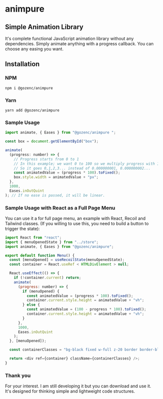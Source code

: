 # animpure

## Simple Animation Library

It's complete functional JavaScript animation library without any dependencies. Simply animate anything with a progress callback. You can choose any easing you want.

## Installation

### NPM

`npm i @gozenc/animpure`

### Yarn

`yarn add @gozenc/animpure`

### Sample Usage

```javascript
import animate, { Eases } from "@gozenc/animpure ";

const box = document.getElementById("box");

animate(
  (progress: number) => {
    // Progress starts from 0 to 1
    // In this example; we want 0 to 100 so we multiply progress with 100
    // So it goes 0,1,2,3... instead of 0.000000001, 0.000000002...
    const animatedValue = (progress * 100).toFixed();
    box.style.width = animatedValue + "px";
  },
  1000,
  Eases.inOutQuint
); // If no ease is passed, it will be linear.
```

### Sample Usage with React as a Full Page Menu

You can use it a for full page menu, an example with React, Recoil and Tailwind classes. (If you willing to use this, you need to build a button to trigger the state):

```javascript
import React from "react";
import { menuOpenedState } from "../store";
import animate, { Eases } from "@gozenc/animpure";

export default function Menu() {
  const [menuOpened] = useRecoilState(menuOpenedState);
  const container = React.useRef < HTMLDivElement > null;

  React.useEffect(() => {
    if (!container.current) return;
    animate(
      (progress: number) => {
        if (menuOpened) {
          const animatedValue = (progress * 100).toFixed();
          container.current.style.height = animatedValue + "vh";
        } else {
          const animatedValue = (100 - progress * 100).toFixed();
          container.current.style.height = animatedValue + "vh";
        }
      },
      1000,
      Eases.inOutQuint
    );
  }, [menuOpened]);

  const containerClasses = "bg-black fixed w-full z-20 border border-black";

  return <div ref={container} className={containerClasses} />;
}
```

### Thank you

For your interest. I am still developing it but you can download and use it. It's designed for thinking simple and lightweight code structures.
